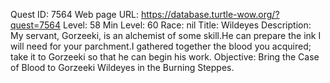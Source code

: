 Quest ID: 7564
Web page URL: https://database.turtle-wow.org/?quest=7564
Level: 58
Min Level: 60
Race: nil
Title: Wildeyes
Description: My servant, Gorzeeki, is an alchemist of some skill.He can prepare the ink I will need for your parchment.I gathered together the blood you acquired; take it to Gorzeeki so that he can begin his work.
Objective: Bring the Case of Blood to Gorzeeki Wildeyes in the Burning Steppes.
